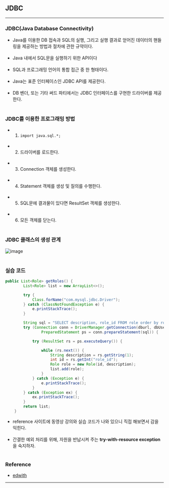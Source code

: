 JDBC
----

---

### JDBC(Java Database Connectivity)<br>

-	Java를 이용한 DB 접속과 SQL의 실행, 그리고 실행 결과로 얻어진 데이터의 핸들링을 제공하는 방법과 절차에 관한 규약이다.<br><br>
-	Java 내에서 SQL문을 실행하기 위한 API이다<br><br>
-	SQL과 프로그래밍 언어의 통합 접근 중 한 형태이다.<br><br>
-	Java는 표준 인터페이스인 JDBC API를 제공한다.<br><br>
-	DB 벤더, 또는 기타 써드 파티에서는 JDBC 인터페이스를 구현한 드라이버를 제공한다.<br><br>

### JDBC를 이용한 프로그래밍 방법<br>

-	1. `import java.sql.*;`<br><br>
-	2. 드라이버를 로드한다.<br><br>
-	3. Connection 객체를 생성한다.<br><br>
-	4. Statement 객체를 생성 및 질의를 수행한다.<br><br>
-	5. SQL문에 결과물이 있다면 ResultSet 객체를 생성한다.<br><br>
-	6. 모든 객체를 닫는다.<br><br>

### JDBC 클래스의 생성 관계<br>

![image](https://user-images.githubusercontent.com/56240505/69848520-ab489100-12bd-11ea-8f6e-dbfe83b1158f.png)<br><br>

### 실습 코드<br>

```java
public List<Role> getRoles() {
        List<Role> list = new ArrayList<>();

        try {
            Class.forName("com.mysql.jdbc.Driver");
        } catch (ClassNotFoundException e) {
            e.printStackTrace();
        }

        String sql = "SELECT description, role_id FROM role order by role_id desc";
        try (Connection conn = DriverManager.getConnection(dburl, dbUser, dbpasswd);
                PreparedStatement ps = conn.prepareStatement(sql)) {

            try (ResultSet rs = ps.executeQuery()) {

                while (rs.next()) {
                    String description = rs.getString(1);
                    int id = rs.getInt("role_id");
                    Role role = new Role(id, description);
                    list.add(role);
                }
            } catch (Exception e) {
                e.printStackTrace();
            }
        } catch (Exception ex) {
            ex.printStackTrace();
        }
        return list;
    }
```

-	reference 사이트에 동영상 강의와 실습 코드가 나와 있으니 직접 해보면서 감을 익힌다.<br><br>
-	간결한 예외 처리를 위해, 자원을 반납시켜 주는 **try-with-resource exception** 을 숙지하자.<br><br>

### Reference<br>

-	[edwith](https://www.edwith.org/boostcourse-web/lecture/20653/)

---
